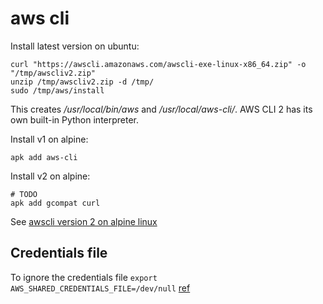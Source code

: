 # aws cli

Install latest version on ubuntu:

```
curl "https://awscli.amazonaws.com/awscli-exe-linux-x86_64.zip" -o "/tmp/awscliv2.zip"
unzip /tmp/awscliv2.zip -d /tmp/
sudo /tmp/aws/install
```

This creates _/usr/local/bin/aws_ and _/usr/local/aws-cli/_. AWS CLI 2 has its own built-in Python interpreter.

Install v1 on alpine:

```
apk add aws-cli
```

Install v2 on alpine:

```
# TODO
apk add gcompat curl

```

See [awscli version 2 on alpine linux](https://stackoverflow.com/questions/60298619/awscli-version-2-on-alpine-linux)

## Credentials file

To ignore the credentials file `export AWS_SHARED_CREDENTIALS_FILE=/dev/null` [ref](https://docs.aws.amazon.com/cli/latest/topic/config-vars.html)

